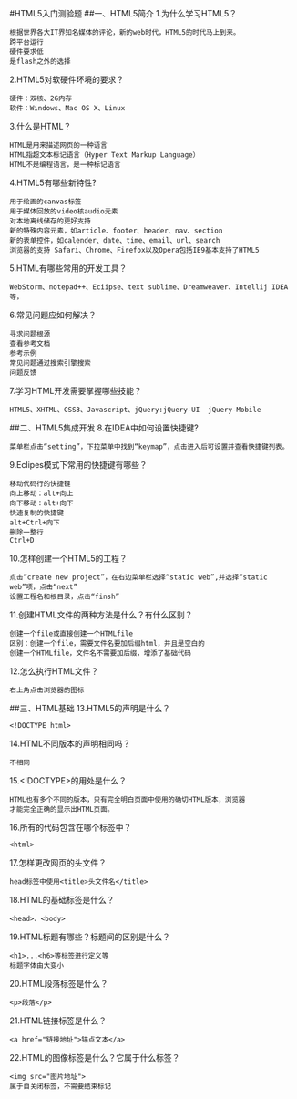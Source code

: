 #HTML5入门测验题
##一、HTML5简介
1.为什么学习HTML5？
```
根据世界各大IT界知名媒体的评论，新的web时代，HTML5的时代马上到来。
跨平台运行
硬件要求低
是flash之外的选择
```
2.HTML5对软硬件环境的要求？
```
硬件：双核、2G内存
软件：Windows、Mac OS X、Linux
```
3.什么是HTML？
```
HTML是用来描述网页的一种语言
HTML指超文本标记语言（Hyper Text Markup Language）
HTML不是编程语言，是一种标记语言
```
4.HTML5有哪些新特性?
```
用于绘画的canvas标签
用于媒体回放的video核audio元素
对本地离线储存的更好支持
新的特殊内容元素，如article、footer、header、nav、section
新的表单控件，如calender、date、time、email、url、search
浏览器的支持 Safari、Chrome、Firefox以及Opera包括IE9基本支持了HTML5
```
5.HTML有哪些常用的开发工具？
```
WebStorm、notepad++、Eciipse、text sublime、Dreamweaver、Intellij IDEA等，
```
6.常见问题应如何解决？
```
寻求问题根源
查看参考文档
参考示例
常见问题通过搜索引擎搜索
问题反馈
```
7.学习HTML开发需要掌握哪些技能？
```
HTML5、XHTML、CSS3、Javascript、jQuery:jQuery-UI  jQuery-Mobile
```
##二、HTML5集成开发
8.在IDEA中如何设置快捷键?
```
菜单栏点击“setting”，下拉菜单中找到“keymap”，点击进入后可设置并查看快捷键列表。
```
9.Eclipes模式下常用的快捷键有哪些？
```
移动代码行的快捷键
向上移动：alt+向上
向下移动：alt+向下
快速复制的快捷键
alt+Ctrl+向下
删除一整行
Ctrl+D
```
10.怎样创建一个HTML5的工程？
```
点击“create new project”，在右边菜单栏选择“static web”,并选择“static web”项，点击“next”
设置工程名和根目录，点击“finsh”
```
11.创建HTML文件的两种方法是什么？有什么区别？
```
创建一个file或直接创建一个HTMLfile
区别：创建一个file，需要文件名要加后缀html，并且是空白的
创建一个HTMLfile，文件名不需要加后缀，增添了基础代码
```
12.怎么执行HTML文件？
```
右上角点击浏览器的图标
```
##三、HTML基础
13.HTML5的声明是什么？
```
<!DOCTYPE html>
```
14.HTML不同版本的声明相同吗？
```
不相同
```
15.<!DOCTYPE>的用处是什么？
```
HTML也有多个不同的版本，只有完全明白页面中使用的确切HTML版本，浏览器
才能完全正确的显示出HTML页面。
```
16.所有的代码包含在哪个标签中？
```
<html>
```
17.怎样更改网页的头文件？
```
head标签中使用<title>头文件名</title>
```
18.HTML的基础标签是什么？
```
<head>、<body>
```
19.HTML标题有哪些？标题间的区别是什么？
```
<h1>...<h6>等标签进行定义等
标题字体由大变小
```
20.HTML段落标签是什么？
```
<p>段落</p>
```
21.HTML链接标签是什么？
```
<a href="链接地址">锚点文本</a>
```
22.HTML的图像标签是什么？它属于什么标签？
```
<img src="图片地址">
属于自关闭标签，不需要结束标记
```